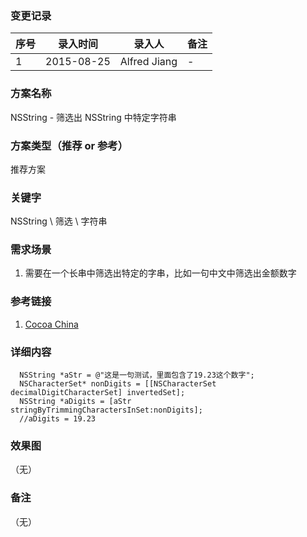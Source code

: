 ### 变更记录
| 序号 | 录入时间 | 录入人 | 备注 |
| -- | -- | -- | -- |
| 1 | 2015-08-25 | Alfred Jiang | - |

### 方案名称
NSString - 筛选出 NSString 中特定字符串

### 方案类型（推荐 or 参考）
推荐方案

### 关键字
NSString \ 筛选 \ 字符串

### 需求场景
1. 需要在一个长串中筛选出特定的字串，比如一句中文中筛选出金额数字

### 参考链接
1. [Cocoa China](http://www.cocoachina.com/bbs/read.php?tid=84940)

### 详细内容

      NSString *aStr = @"这是一句测试，里面包含了19.23这个数字";
      NSCharacterSet* nonDigits = [[NSCharacterSet decimalDigitCharacterSet] invertedSet];
      NSString *aDigits = [aStr stringByTrimmingCharactersInSet:nonDigits];
      //aDigits = 19.23

### 效果图
（无）

### 备注
（无）
